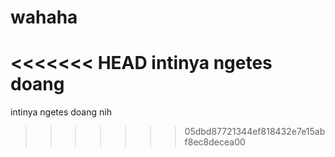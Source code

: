 # wahaha
<<<<<<< HEAD
intinya ngetes doang
=======
intinya ngetes doang nih
>>>>>>> 05dbd87721344ef818432e7e15abf8ec8decea00
